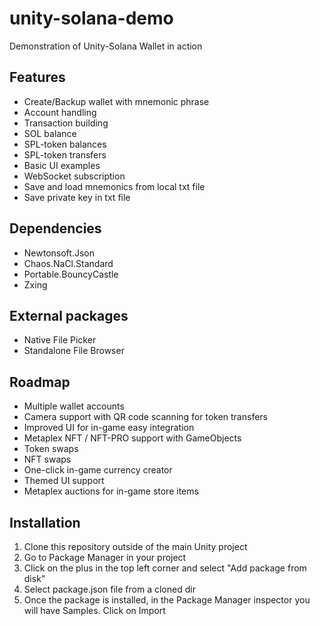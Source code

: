 # unity-solana-demo
Demonstration of Unity-Solana Wallet in action

## Features
- Create/Backup wallet with mnemonic phrase
- Account handling
- Transaction building
- SOL balance 
- SPL-token balances
- SPL-token transfers
- Basic UI examples 
- WebSocket subscription
- Save and load mnemonics from local txt file
- Save private key in txt file

## Dependencies
- Newtonsoft.Json
- Chaos.NaCl.Standard
- Portable.BouncyCastle
- Zxing

## External packages
- Native File Picker
- Standalone File Browser

## Roadmap
- Multiple wallet accounts
- Camera support with QR code scanning for token transfers
- Improved UI for in-game easy integration
- Metaplex NFT / NFT-PRO support with GameObjects 
- Token swaps
- NFT swaps
- One-click in-game currency creator
- Themed UI support
- Metaplex auctions for in-game store items

## Installation

1. Clone this repository outside of the main Unity project
2. Go to Package Manager in your project
3. Click on the plus in the top left corner and select "Add package from disk"
4. Select package.json file from a cloned dir
5. Once the package is installed, in the Package Manager inspector you will have Samples. Click on Import


